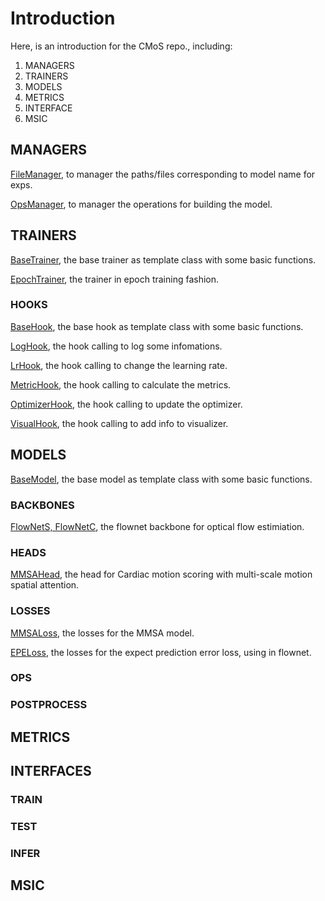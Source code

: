 # Introduction

Here, is an introduction for the CMoS repo., including:

1. MANAGERS
2. TRAINERS
3. MODELS
4. METRICS
5. INTERFACE
6. MSIC

## MANAGERS

[FileManager](managers/file_manager.py), to manager the paths/files corresponding to model name for exps.

[OpsManager](managers/ops_manager.py), to manager the operations for building the model.

## TRAINERS

[BaseTrainer](trainers/base_trainer.py), the base trainer as template class with some basic functions.

[EpochTrainer](trainers/epoch_trainer.py), the trainer in epoch training fashion.

### HOOKS

[BaseHook](trainers/hooks/base_hook.py), the base hook as template class with some basic functions.

[LogHook](trainers/hooks/log_hook.py), the hook calling to log some infomations.

[LrHook](trainers/hooks/lr_hook.py), the hook calling to change the learning rate.

[MetricHook](trainers/hooks/metric_hook.py), the hook calling to calculate the metrics.

[OptimizerHook](trainers/hooks/optimizer_hook.py), the hook calling to update the optimizer.

[VisualHook](trainers/hooks/visual_hook.py), the hook calling to add info to visualizer.

## MODELS

[BaseModel](models/base_model.py), the base model as template class with some basic functions.

### BACKBONES

[FlowNetS, FlowNetC](models/backbones/flownet.py), the flownet backbone for optical flow estimiation.

### HEADS

[MMSAHead](models/heads/mmsa.py), the head for Cardiac motion scoring with multi-scale motion spatial attention.

### LOSSES

[MMSALoss](models/losses/mmsa.py), the losses for the MMSA model.

[EPELoss](models/losses/epe.py), the losses for the expect prediction error loss, using in flownet.

### OPS

### POSTPROCESS

## METRICS

## INTERFACES

### TRAIN

### TEST

### INFER

## MSIC
